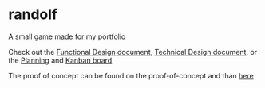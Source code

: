 # randolf
A small game made for my portfolio  

Check out the [Functional Design document](/Game-Design/Functional-Design.md), [Technical Design document](/Game-Design/Technical-Design.md), or the [Planning](/Game-Design/Planning.md) and [Kanban board](https://github.com/oddsqrl/randolf/projects/1)

The proof of concept can be found on the proof-of-concept and than [here](./tree/proof-of-concept/Game-Design/Proof-of-Concept)
